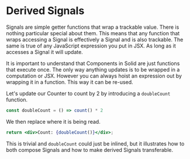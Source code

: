 # Derived Signals

Signals are simple getter functions that wrap a trackable value. There is nothing particular special about them. This means that any function that wraps accessing a Signal is effectively a Signal and is also trackable. The same is true of any JavaScript expression you put in JSX. As long as it accesses a Signal it will update.

It is important to understand that Components in Solid are just functions that execute once. The only way anything updates is to be wrapped in a computation or JSX. However you can always hoist an expression out by wrapping it in a function. This way it can be re-used.

Let's update our Counter to count by 2 by introducing a `doubleCount` function.

```jsx
const doubleCount = () => count() * 2
```

We then replace where it is being read.

```jsx
return <div>Count: {doubleCount()}</div>;
```

This is trivial and `doubleCount` could just be inlined, but it illustrates how to both compose Signals and how to make derived Signals transferable.